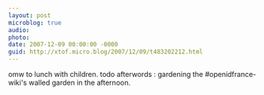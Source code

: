 ```yaml
---
layout: post
microblog: true
audio: 
photo: 
date: 2007-12-09 00:00:00 -0000
guid: http://xtof.micro.blog/2007/12/09/t483202212.html
---
```

omw to lunch with children. todo afterwords : gardening the #openidfrance-wiki's walled garden in the afternoon.
